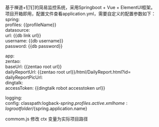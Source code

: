 基于禅道+钉钉的简易监控系统，采用Springboot + Vue + ElementUI框架。  
项目开箱即用，配置文件查看application.yml，需要自定义的配置参数如下：  
spring:  
    profiles: {{profileName}}  
  datasource:  
    url: {{db link url}}  
    username: {{db username}}  
    password: {{db password}}  
    
app:  
  zentao:  
    baseUrl: {{zentao root url}}  
    dailyReportUrl: {{zentao root url}}/html/DailyReport.html?id=  
    dailyReportPicUrl:   
  dingtalk:  
    accessToken: {{dingtalk robot accesstoken url}}  
      
logging:  
  config: classpath:logback-${spring.profiles.active}.xml  
  home: {{log root folder}}/${spring.application.name}  
    
  commom.js 修改 ctx 变量为实际项目路径
